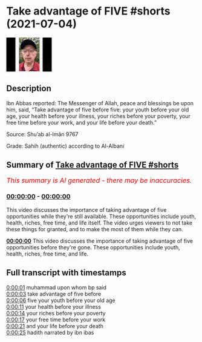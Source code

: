 # Take advantage of FIVE #shorts (2021-07-04)

![alt Take advantage of FIVE #shorts](LVUIg-ZayEQ.jpg "Take advantage of FIVE #shorts")

## Description

Ibn Abbas reported: The Messenger of Allah, peace and blessings be upon him, said, “Take advantage of five before five: your youth before your old age, your health before your illness, your riches before your poverty, your free time before your work, and your life before your death.”

Source: Shu’ab al-Imān 9767

Grade: Sahih (authentic) according to Al-Albani

## Summary of [Take advantage of FIVE #shorts](https://www.youtube.com/watch?v=LVUIg-ZayEQ)


*<span style="color:red; font-size:125%">This summary is AI generated - there may be inaccuracies</span>. [](/)*

### [00:00:00](https://www.youtube.com/watch?v=LVUIg-ZayEQ&t=0) - [00:00:00](https://www.youtube.com/watch?v=LVUIg-ZayEQ&t=0)

This video discusses the importance of taking advantage of five opportunities while they're still available. These opportunities include youth, health, riches, free time, and life itself. The video urges viewers to not take these things for granted, and to make the most of them while they can.

**[00:00:00](https://www.youtube.com/watch?v=LVUIg-ZayEQ&t=0)** This video discusses the importance of taking advantage of five opportunities before they're gone. These opportunities include youth, health, riches, free time, and life.

## Full transcript with timestamps

[0:00:01](https://youtu.be/LVUIg-ZayEQ?t=1) muhammad upon whom bp said  
[0:00:03](https://youtu.be/LVUIg-ZayEQ?t=3) take advantage of five before  
[0:00:06](https://youtu.be/LVUIg-ZayEQ?t=6) five your youth before your old age  
[0:00:11](https://youtu.be/LVUIg-ZayEQ?t=11) your health before your illness  
[0:00:14](https://youtu.be/LVUIg-ZayEQ?t=14) your riches before your poverty  
[0:00:17](https://youtu.be/LVUIg-ZayEQ?t=17) your free time before your work  
[0:00:21](https://youtu.be/LVUIg-ZayEQ?t=21) and your life before your death  
[0:00:25](https://youtu.be/LVUIg-ZayEQ?t=25) hadith narrated by ibn ibas  

